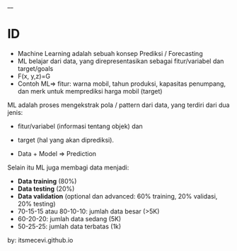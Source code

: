 __

# ID

* Machine Learning adalah sebuah konsep Prediksi / Forecasting
* ML belajar dari data, yang direpresentasikan sebagai fitur/variabel dan target/goals
* F(x, y,z)=G
* Contoh ML=> fitur: warna mobil, tahun produksi, kapasitas penumpang, dan merk untuk memprediksi harga mobil (target)

ML adalah proses mengekstrak pola / pattern dari data, yang terdiri dari dua jenis:
* fitur/variabel (informasi tentang objek) dan
* target (hal yang akan diprediksi).
  
* Data + Model => Prediction
  
Selain itu ML juga membagi data menjadi:
* **Data training** (80%)
* **Data testing** (20%)
* **Data validation** (optional dan advanced: 60% training, 20% validasi, 20% testing)
* 70-15-15 atau 80-10-10: jumlah data besar (>5K)
* 60-20-20: jumlah data sedang (5K)
* 50-25-25: jumlah data terbatas (1k)

by: itsmecevi.github.io
